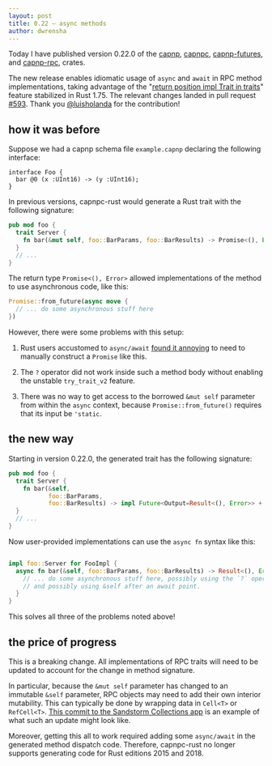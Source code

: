 ```yaml
---
layout: post
title: 0.22 — async methods
author: dwrensha
---
```


Today I have published version 0.22.0 of the
[capnp](https://crates.io/crates/capnp),
[capnpc](https://crates.io/crates/capnpc),
[capnp-futures](https://crates.io/crates/capnp-futures),
and [capnp-rpc](https://crates.io/crates/capnp-rpc),
crates.

The new release enables idiomatic usage of
`async` and `await` in RPC method implementations,
taking advantage of the
"[return position impl Trait in traits](https://rust-lang.github.io/rfcs/3425-return-position-impl-trait-in-traits.html)"
feature stabilized in Rust 1.75. The relevant changes landed in pull request
[#593](https://github.com/capnproto/capnproto-rust/pull/593).
Thank you [@luisholanda](https://github.com/luisholanda) for
the contribution!

<!-- https://blog.rust-lang.org/2023/12/21/async-fn-rpit-in-traits/ -->

## how it was before


Suppose we had a capnp schema file `example.capnp` declaring the following interface:

```
interface Foo {
  bar @0 (x :UInt16) -> (y :UInt16);
}
```

In previous versions, capnpc-rust would generate a Rust trait with the following signature:

```rust
pub mod foo {
  trait Server {
    fn bar(&mut self, foo::BarParams, foo::BarResults) -> Promise<(), Error>;
  }
  // ...
}
```

The return type `Promise<(), Error>` allowed implementations of the method to
use asynchronous code, like this:
```rust
Promise::from_future(async move {
  // ... do some asynchronous stuff here
})
```

However, there were some problems with this setup:

1. Rust users accustomed to `async/await` [found it annoying](https://github.com/capnproto/capnproto-rust/issues/168)
to need to manually construct a `Promise` like this.

2. The `?` operator did not work inside such a method body without enabling the unstable `try_trait_v2` feature.

3. There was no way to get access to the borrowed `&mut self` parameter from within the `async` context, because `Promise::from_future()` requires that its input be `'static`.


## the new way

Starting in version 0.22.0, the generated trait has the following signature:

```rust
pub mod foo {
  trait Server {
    fn bar(&self,
           foo::BarParams,
           foo::BarResults) -> impl Future<Output=Result<(), Error>> + '_;
  }
  // ...
}

```

Now user-provided implementations can use the `async fn` syntax like this:

```rust

impl foo::Server for FooImpl {
  async fn bar(&self, foo::BarParams, foo::BarResults) -> Result<(), Error> {
    // ... do some asynchronous stuff here, possibly using the `?` operator,
    // and possibly using &self after an await point.
  }
}
```

This solves all three of the problems noted above!

## the price of progress

This is a breaking change. All implementations of RPC traits will need to be
updated to account for the change in method signature.

In particular, because the `&mut self` parameter has changed to
an immutable `&self` parameter, RPC objects may need to add their own
interior mutability. This can typically be done by wrapping
data in `Cell<T>` or `RefCell<T>`.
[This commit to the Sandstorm Collections app](https://github.com/sandstorm-io/collections-app/commit/36bcd3231f935dab9edcfd4eac1aa77879e6991d) is an example of what such an update might look like.

Moreover, getting this all to work required adding some `async/await` in
the generated method dispatch code. Therefore, capnpc-rust no longer
supports generating code for Rust editions 2015 and 2018.
